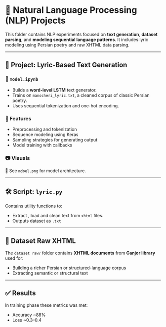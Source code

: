 # 🧠 Natural Language Processing (NLP) Projects

This folder contains NLP experiments focused on **text generation**, **dataset parsing**, and **modeling sequential language patterns**. It includes lyric modeling using Persian poetry and raw XHTML data parsing.

---
## 📜 Project: Lyric-Based Text Generation

### 📄 `model.ipynb`

- Builds a **word-level LSTM** text generator.
- Trains on `manocheri_lyric.txt`, a cleaned corpus of classic Persian poetry.
- Uses sequential tokenization and one-hot encoding.

### 🧪 Features

- Preprocessing and tokenization
- Sequence modeling using Keras
- Sampling strategies for generating output
- Model training with callbacks

### 📷 Visuals

📎 See `mdoel.png` for model architecture.

---

## 🛠️ Script: `lyric.py`

Contains utility functions to:
- Extract , load and clean text from `xhtml` files.
- Outputs dataset as `.txt`

---

## 📂 Dataset Raw XHTML

The `dataset raw/` folder contains **XHTML documents** from **Ganjor library**  used for:

- Building a richer Persian or structured-language corpus
- Extracting semantic or structural text

---

## ✅ Results
 In training phase these metrics was met:

- Accuracy	~88%
- Loss	~0.3–0.4
